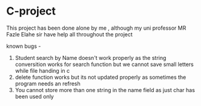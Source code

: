 # C-project
This project has been done alone by me , although my uni professor 
MR Fazle Elahe sir have help all throughout the project

known bugs -
1. Student search by Name doesn't work properly as the string conversition works for search function but we cannot save small letters while file handing in c
2. delete function works but its not updated properly as sometimes the program needs an refresh
3. You cannot store more than one string in the name field as just char has been used only  
